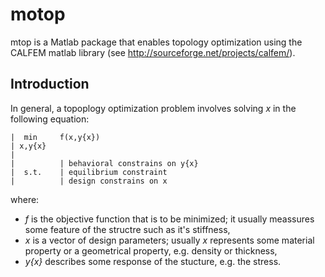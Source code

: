 # motop

mtop is a Matlab package that enables topology optimization using the CALFEM matlab library (see http://sourceforge.net/projects/calfem/).

## Introduction
In general, a topoplogy optimization problem involves solving *x* in the following equation:

    |  min     f(x,y{x})
    | x,y{x}
    |
    |          | behavioral constrains on y{x}
    |  s.t.    | equilibrium constraint
    |          | design constrains on x

where:
  * *f* is the objective function that is to be minimized; it usually meassures some feature of the structre such as it's stiffness,
  * *x* is a vector of design parameters; usually *x* represents some material property or a geometrical property, e.g. density or thickness,
  * *y{x}* describes some response of the stucture, e.g. the stress.

